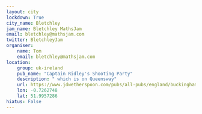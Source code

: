 ```yaml
---
layout: city                                           
lockdown: True
city_name: Bletchley
jam_name: Bletchley MathsJam
email: bletchley@mathsjam.com
twitter: BletchleyJam
organiser:
    name: Tom
    email: bletchley@mathsjam.com
location:
    group: uk-ireland
    pub_name: "Captain Ridley's Shooting Party"
    description: " which is on Queensway"
    url: https://www.jdwetherspoon.com/pubs/all-pubs/england/buckinghamshire/captain-ridleys-shooting-party-milton-keynes
    lon: -0.7262748
    lat: 51.9957286
hiatus: False
---
```

